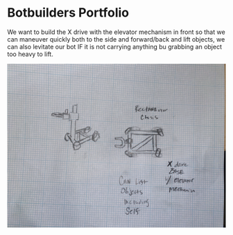 # Botbuilders Portfolio

We want to build the X drive with the elevator mechanism in front so that we can maneuver quickly both to the side and forward/back and lift objects, we can also levitate our bot IF it is not carrying anything bu grabbing an object too heavy to lift.

![Phase01](https://github.com/B-Taker/PBT/blob/main/images/Plan01.jpeg?raw=true)
